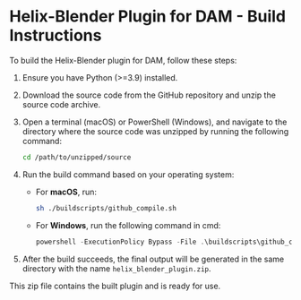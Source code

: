 
# Helix-Blender Plugin for DAM - Build Instructions

To build the Helix-Blender plugin for DAM, follow these steps:

1. Ensure you have Python (>=3.9) installed.

2. Download the source code from the GitHub repository and unzip the source code archive.

3. Open a terminal (macOS) or PowerShell (Windows), and navigate to the directory where the source code was unzipped by running the following command:
   ```bash
   cd /path/to/unzipped/source
   ```

4. Run the build command based on your operating system:
   - For **macOS**, run:
     ```bash
     sh ./buildscripts/github_compile.sh
     ```
   - For **Windows**, run the following command in cmd:
     ```powershell
     powershell -ExecutionPolicy Bypass -File .\buildscripts\github_compile.ps1
     ```

5. After the build succeeds, the final output will be generated in the same directory with the name `helix_blender_plugin.zip`.

This zip file contains the built plugin and is ready for use.
